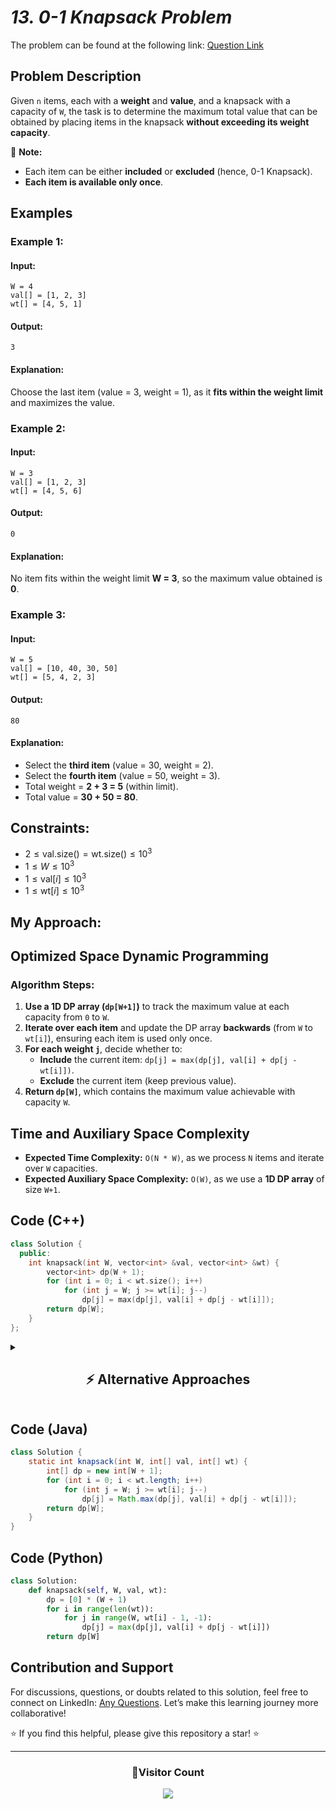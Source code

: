 # *13. 0-1 Knapsack Problem*  

The problem can be found at the following link: [Question Link](https://www.geeksforgeeks.org/problems/0-1-knapsack-problem0945/1)  

## **Problem Description**  

Given `n` items, each with a **weight** and **value**, and a knapsack with a capacity of `W`, the task is to determine the maximum total value that can be obtained by placing items in the knapsack **without exceeding its weight capacity**.  

🔹 **Note:**  
- Each item can be either **included** or **excluded** (hence, 0-1 Knapsack).  
- **Each item is available only once**.  


## **Examples**  

### **Example 1:**  
#### **Input:**  
```
W = 4  
val[] = [1, 2, 3]  
wt[] = [4, 5, 1]  
```
#### **Output:**  
```
3
```
#### **Explanation:**  
Choose the last item (value = 3, weight = 1), as it **fits within the weight limit** and maximizes the value.  


### **Example 2:**  
#### **Input:**  
```
W = 3  
val[] = [1, 2, 3]  
wt[] = [4, 5, 6]  
```
#### **Output:**  
```
0
```
#### **Explanation:**  
No item fits within the weight limit **W = 3**, so the maximum value obtained is **0**.  


### **Example 3:**  
#### **Input:**  
```
W = 5  
val[] = [10, 40, 30, 50]  
wt[] = [5, 4, 2, 3]  
```
#### **Output:**  
```
80
```
#### **Explanation:**  
- Select the **third item** (value = 30, weight = 2).  
- Select the **fourth item** (value = 50, weight = 3).  
- Total weight = **2 + 3 = 5** (within limit).  
- Total value = **30 + 50 = 80**.  


## **Constraints:**  
- $2 \leq \text{val.size()} = \text{wt.size()} \leq 10^3$  
- $1 \leq W \leq 10^3$  
- $1 \leq \text{val}[i] \leq 10^3$  
- $1 \leq \text{wt}[i] \leq 10^3$  


## **My Approach:**

## **Optimized Space Dynamic Programming** 

### **Algorithm Steps:**  
1. **Use a 1D DP array (`dp[W+1]`)** to track the maximum value at each capacity from `0` to `W`.  
2. **Iterate over each item** and update the DP array **backwards** (from `W` to `wt[i]`), ensuring each item is used only once.  
3. **For each weight `j`**, decide whether to:  
   - **Include** the current item: `dp[j] = max(dp[j], val[i] + dp[j - wt[i]])`.  
   - **Exclude** the current item (keep previous value).  
4. **Return `dp[W]`**, which contains the maximum value achievable with capacity `W`.  


## **Time and Auxiliary Space Complexity**  

- **Expected Time Complexity:** `O(N * W)`, as we process `N` items and iterate over `W` capacities.  
- **Expected Auxiliary Space Complexity:** `O(W)`, as we use a **1D DP array** of size `W+1`.  


## **Code (C++)**  

```cpp
class Solution {
  public:
    int knapsack(int W, vector<int> &val, vector<int> &wt) {
        vector<int> dp(W + 1);
        for (int i = 0; i < wt.size(); i++)
            for (int j = W; j >= wt[i]; j--)
                dp[j] = max(dp[j], val[i] + dp[j - wt[i]]);
        return dp[W];
    }
};
```


<details>
<summary><h2 align="center">⚡ Alternative Approaches</h2></summary>  

## **1️⃣ Dynamic Programming (O(N * W) Time, O(N * W) Space) — Tabulation**  

### **Approach:**  
- Use a **2D DP table** (`dp[n+1][W+1]`), where `dp[i][j]` represents the **maximum value possible** using the first `i` items with capacity `j`.  
- Iterate over each item and capacity, making a choice to either **include** or **exclude** the current item.  

```cpp
class Solution {
  public:
    int knapsack(int W, vector<int> &val, vector<int> &wt) {
        int n = wt.size();
        vector<vector<int>> dp(n + 1, vector<int>(W + 1));

        for (int i = 1; i <= n; i++)
            for (int j = 0; j <= W; j++) 
                dp[i][j] = (wt[i - 1] <= j) 
                           ? max(dp[i - 1][j], val[i - 1] + dp[i - 1][j - wt[i - 1]]) 
                           : dp[i - 1][j];

        return dp[n][W];
    }
};
```
✅ **Time Complexity:** `O(N * W)`  
✅ **Space Complexity:** `O(N * W)`  


## **2️⃣ Recursive + Memoization (O(N * W) Time, O(N * W) Space)**  

### **Approach:**  
- **Recursively try including or excluding each item**, storing results in a **memoization table** to avoid recomputation.  
- Base case: If no items remain or capacity reaches `0`, return `0`.  

```cpp
class Solution {
  public:
    vector<vector<int>> dp;
    int solve(vector<int> &val, vector<int> &wt, int i, int W) {
        if (i < 0 || W == 0) return 0;
        if (dp[i][W] != -1) return dp[i][W];

        int pick = (wt[i] <= W) ? val[i] + solve(val, wt, i - 1, W - wt[i]) : 0;
        int notPick = solve(val, wt, i - 1, W);

        return dp[i][W] = max(pick, notPick);
    }

    int knapsack(int W, vector<int> &val, vector<int> &wt) {
        dp.assign(wt.size(), vector<int>(W + 1, -1));
        return solve(val, wt, wt.size() - 1, W);
    }
};
```
✅ **Time Complexity:** `O(N * W)`  
✅ **Space Complexity:** `O(N * W)`  


## **🔍 Comparison of Approaches**

| **Approach**                   | ⏱️ **Time Complexity** | 🗂️ **Space Complexity** | ✅ **Pros**                        | ⚠️ **Cons**                     |
|---------------------------------|------------------------|-------------------------|------------------------------------|---------------------------------|
| **Iterative DP (Space Optimized)** | 🟡 `O(N * W)`         | 🟢 `O(W)`               | Fastest and most optimized        | Requires iterative logic        |
| **Dynamic Programming (Tabulation)** | 🟡 `O(N * W)`         | 🔴 `O(N * W)`           | Easy to understand                | High space complexity           |
| **Recursive + Memoization**     | 🟡 `O(N * W)`         | 🔴 `O(N * W)`           | Natural recursive logic           | High recursion overhead        |


## 💡 **Best Choice?**  
✅ **For simplicity and efficiency:** Use **Iterative DP (Space Optimized)**.  
✅ **For understanding step-by-step execution:** Use **Tabulation DP**.  
✅ **For recursion lovers:** Use **Memoization DP**.  

</details>  


## **Code (Java)**  
```java
class Solution {
    static int knapsack(int W, int[] val, int[] wt) {
        int[] dp = new int[W + 1];
        for (int i = 0; i < wt.length; i++) 
            for (int j = W; j >= wt[i]; j--) 
                dp[j] = Math.max(dp[j], val[i] + dp[j - wt[i]]);
        return dp[W];
    }
}
```


## **Code (Python)**  
```python
class Solution:
    def knapsack(self, W, val, wt):
        dp = [0] * (W + 1)
        for i in range(len(wt)):
            for j in range(W, wt[i] - 1, -1):
                dp[j] = max(dp[j], val[i] + dp[j - wt[i]])
        return dp[W]
```

## Contribution and Support

For discussions, questions, or doubts related to this solution, feel free to connect on LinkedIn: [Any Questions](https://www.linkedin.com/in/het-patel-8b110525a/). Let’s make this learning journey more collaborative!

⭐ If you find this helpful, please give this repository a star! ⭐

---

<div align="center">
  <h3><b>📍Visitor Count</b></h3>
</div>

<p align="center">
  <img src="https://profile-counter.glitch.me/Hunterdii/count.svg" />
</p>
